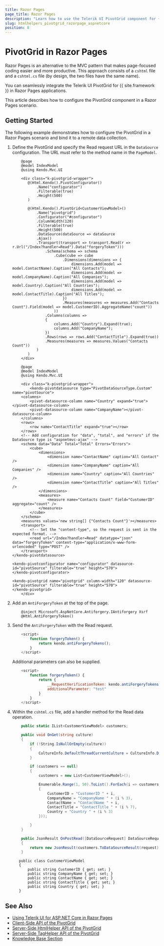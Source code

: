 ```yaml
---
title: Razor Pages
page_title: Razor Pages
description: "Learn how to use the Telerik UI PivotGrid component for {{ site.framework }} in a Razor Pages application."
slug: htmlhelpers_pivotgrid_razorpage_aspnetcore
position: 8
---
```


# PivotGrid in Razor Pages 

Razor Pages is an alternative to the MVC pattern that makes page-focused coding easier and more productive. This approach consists of a `cshtml` file and a `cshtml.cs` file (by design, the two files have the same name). 

You can seamlessly integrate the Telerik UI PivotGrid for {{ site.framework }} in Razor Pages applications.

This article describes how to configure the PivotGrid component in a Razor Pages scenario.

## Getting Started

The following example demonstrates how to configure the PivotGrid in a Razor Pages scenario and bind it to a remote data collection.

1. Define the PivotGrid and specify the Read request URL in the `DataSource` configuration. The URL must refer to the method name in the `PageModel`.

    ```HtmlHelper
        @page
        @model IndexModel
        @using Kendo.Mvc.UI

        <div class="k-pivotgrid-wrapper">
           @(Html.Kendo().PivotConfigurator()
               .Name("configurator")
               .Filterable(true)
               .Height(500)
           )
        
           @(Html.Kendo().PivotGrid<CustomerViewModel>()
               .Name("pivotgrid")
               .Configurator("#configurator")
               .ColumnWidth(120)
               .Filterable(true)
               .Height(500)
               .DataSource(dataSource => dataSource
               .Ajax()
               .Transport(transport => transport.Read(r => r.Url("/Index?handler=Read").Data("forgeryToken")))
                   .Schema(schema => schema
                       .Cube(cube => cube
                           .Dimensions(dimensions => {
                               dimensions.Add(model => model.ContactName).Caption("All Contacts");
                               dimensions.Add(model => model.CompanyName).Caption("All Companies");
                               dimensions.Add(model => model.Country).Caption("All Countries");
                               dimensions.Add(model => model.ContactTitle).Caption("All Titles");
                           })
                           .Measures(measures => measures.Add("Contacts Count").Field(model => model.CustomerID).AggregateName("count"))
                       ))
                   .Columns(columns =>
                   {
                       columns.Add("Country").Expand(true);
                       columns.Add("CompanyName");
                   })
                   .Rows(rows => rows.Add("ContactTitle").Expand(true))
                   .Measures(measures => measures.Values("Contacts Count"))
               )
           )
        </div>
    ```
    ```TagHelper
        @page
        @model IndexModel
        @using Kendo.Mvc.UI

        <div class="k-pivotgrid-wrapper">
            <kendo-pivotdatasource type="PivotDataSourceType.Custom" name="pivotSource">
        <columns>
            <pivot-datasource-column name="Country" expand="true"></pivot-datasource-column>
            <pivot-datasource-column name="CompanyName"></pivot-datasource-column>
        </columns>
        <rows>
            <row name="ContactTitle" expand="true"></row>
        </rows>
        <!-- Add configuration for "data", "total", and "errors" if the DataSource type is "aspnetmvc-ajax" -->
        <schema data="Data" Total="Total" Errors="Errors"> 
            <cube>
                <dimensions>
                    <dimension name="ContactName" caption="All Contact" />
                    <dimension name="CompanyName" caption="All Companies" />
                    <dimension name="Country" caption="All Countries" />
                    <dimension name="ContactTitle" caption="All Titles" />
                </dimensions>
                <measures>
                    <measure name="Contacts Count" field="CustomerID" aggregate="count" />
                </measures>
            </cube>
        </schema>
        <measures values='new string[] {"Contacts Count"}'></measures>
        <transport>
            <!-- Set the "content-type", so the request is sent in the expected format. -->
            <read url="/Index?handler=Read" datatype="json" data="forgeryToken" content-type="application/x-www-form-urlencoded" type="POST" />
        </transport>
    </kendo-pivotdatasource>

    <kendo-pivotconfigurator name="configurator" datasource-id="pivotSource" filterable="true" height="570">
    </kendo-pivotconfigurator>

    <kendo-pivotgrid name="pivotgrid" column-width="120" datasource-id="pivotSource" filterable="true" height="570">
    </kendo-pivotgrid>
        </div>
    ```
    
1. Add an `AntiForgeryToken` at the top of the page.

    ```
        @inject Microsoft.AspNetCore.Antiforgery.IAntiforgery Xsrf
        @Html.AntiForgeryToken()
    ```

1. Send the `AntiForgeryToken` with the Read request.

    ```JavaScript
        <script>
            function forgeryToken() {
                return kendo.antiForgeryTokens();
            }
        </script>
    ```

    Additional parameters can also be supplied.

    ```JavaScript
        <script>
            function forgeryToken() {
                return {
                    __RequestVerificationToken: kendo.antiForgeryTokens().__RequestVerificationToken,
                    additionalParameter: "test"
                }
            }
        </script>
    ```
    
1. Within the `cshtml.cs` file, add a handler method for the Read data operation.

    ```C# Index.cshtml.cs
        public static IList<CustomerViewModel> customers;

        public void OnGet(string culture)
        {
            if (!String.IsNullOrEmpty(culture))
            {
                CultureInfo.DefaultThreadCurrentCulture = CultureInfo.DefaultThreadCurrentUICulture = new CultureInfo(culture);
            }

            if (customers == null)
            {
                customers = new List<CustomerViewModel>();

                Enumerable.Range(1, 50).ToList().ForEach(i => customers.Add(new CustomerViewModel
                {
                    CustomerID = "CustomerID " + i,
                    CompanyName = "CompanyName " + (i % 3),
                    ContactName = "ContactName " + i,
                    ContactTitle = "ContactTitle " + (i % 7),
                    Country = "Country " + (i % 3)
                }));

            }
        }

        public JsonResult OnPostRead([DataSourceRequest] DataSourceRequest request)
        {
            return new JsonResult(customers.ToDataSourceResult(request));
        }
    ```
    ```Model
       public class CustomerViewModel
       {
           public string CustomerID { get; set; }
           public string CompanyName { get; set; }
           public string ContactName { get; set; }
           public string ContactTitle { get; set; }
           public string Country { get; set; }
       }
    ```

## See Also

* [Using Telerik UI for ASP.NET Core in Razor Pages](https://docs.telerik.com/aspnet-core/getting-started/razor-pages#using-telerik-ui-for-aspnet-core-in-razor-pages)
* [Client-Side API of the PivotGrid](https://docs.telerik.com/kendo-ui/api/javascript/ui/pivotgrid)
* [Server-Side HtmlHelper API of the PivotGrid](/api/pivotgrid)
* [Server-Side TagHelper API of the PivotGrid](/api/taghelpers/pivotgrid)
* [Knowledge Base Section](/knowledge-base)